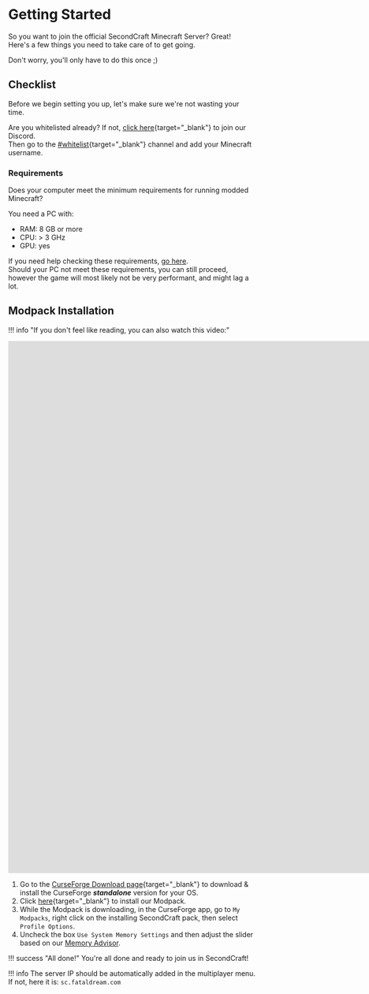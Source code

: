 # Getting Started
So you want to join the official SecondCraft Minecraft Server? Great!  
Here's a few things you need to take care of to get going.  
  
Don't worry, you'll only have to do this once ;)

## Checklist

Before we begin setting you up, let's make sure we're not wasting your time.  
  
Are you whitelisted already? If not, [click here](https://discord.gg/fz7NkNYYUE){target="_blank"} to join our Discord.   
Then go to the [#whitelist](https://discord.com/channels/1138524746326212669/1141104418977234984){target="_blank"} channel and add your Minecraft username.

### Requirements
Does your computer meet the minimum requirements for running modded Minecraft?

You need a PC with:

- RAM: 8 GB or more
- CPU: > 3 GHz
- GPU: yes

If you need help checking these requirements, [go here](specifications.md).  
Should your PC not meet these requirements, you can still proceed, however the game will most likely not be very performant, and might lag a lot.

## Modpack Installation

!!! info "If you don't feel like reading, you can also watch this video:"

<iframe width="1920" style="aspect-ratio: 16/9" src="https://www.youtube-nocookie.com/embed/O0JC8IJQ3tQ?si=VgwKP2voJ_VCwDEj" title="YouTube video player" frameborder="0" allow="accelerometer; autoplay; clipboard-write; encrypted-media; gyroscope; picture-in-picture; web-share" allowfullscreen></iframe>

1. Go to the [CurseForge Download page](https://www.curseforge.com/download/app#download-options){target="_blank"} to download & install the CurseForge __*standalone*__ version for your OS.
2. Click [here](https://www.curseforge.com/minecraft/modpacks/secondcraft/install/4981171){target="_blank"} to install our Modpack.
3. While the Modpack is downloading, in the CurseForge app, go to `My Modpacks`, right click on the installing SecondCraft pack, then select `Profile Options`.
4. Uncheck the box `Use System Memory Settings` and then adjust the slider based on our [Memory Advisor](memory-advisor.md).

!!! success "All done!"
    You're all done and ready to join us in SecondCraft!

!!! info
    The server IP should be automatically added in the multiplayer menu.  
    If not, here it is: `sc.fataldream.com`